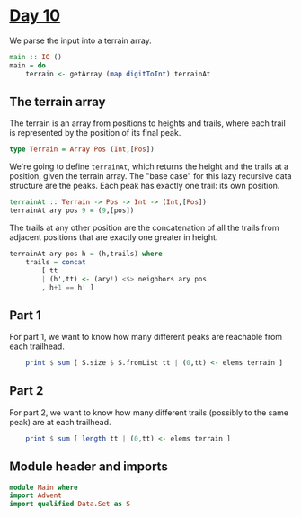 # [Day 10](https://adventofcode.com/2024/day/10)

We parse the input into a terrain array.

```haskell top:3
main :: IO ()
main = do
    terrain <- getArray (map digitToInt) terrainAt
```

## The terrain array

The terrain is an array from positions to heights and trails, where each trail
is represented by the position of its final peak.

```haskell top:1
type Terrain = Array Pos (Int,[Pos])
```

We're going to define `terrainAt`, which returns the height and the trails
at a position, given the terrain array.
The "base case" for this lazy recursive data structure are the peaks.
Each peak has exactly one trail: its own position.

```haskell
terrainAt :: Terrain -> Pos -> Int -> (Int,[Pos])
terrainAt ary pos 9 = (9,[pos])
```

The trails at any other position are the concatenation of all the
trails from adjacent positions that are exactly one greater in height.

```haskell
terrainAt ary pos h = (h,trails) where
    trails = concat
        [ tt 
        | (h',tt) <- (ary!) <$> neighbors ary pos
        , h+1 == h' ]
```

## Part 1

For part 1, we want to know how many different peaks are reachable
from each trailhead.

```haskell top:3
    print $ sum [ S.size $ S.fromList tt | (0,tt) <- elems terrain ]
```

## Part 2

For part 2, we want to know how many different trails (possibly to the same
peak) are at each trailhead.

```haskell top:3
    print $ sum [ length tt | (0,tt) <- elems terrain ]
```

## Module header and imports

```haskell top
module Main where
import Advent
import qualified Data.Set as S
```
